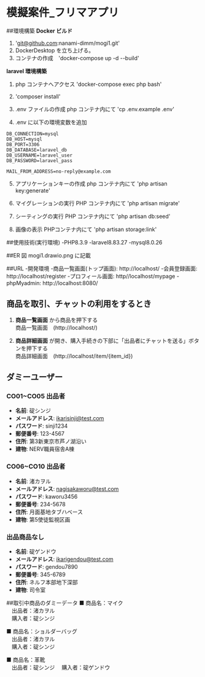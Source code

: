 # 模擬案件\_フリマアプリ

##環境構築
**Docker ビルド**

1. 'git@github.com:nanami-dimm/mogi1.git'
2. DockerDesktop を立ち上げる。
3. コンテナの作成　'docker-compose up -d --build'

**laravel 環境構築**

1. php コンテナへアクセス
   'docker-compose exec php bash'
2. 'composer install'

3. .env ファイルの作成
   php コンテナ内にて
   'cp .env.example .env'

4. .env に以下の環境変数を追加

```text
DB_CONNECTION=mysql
DB_HOST=mysql
DB_PORT=3306
DB_DATABASE=laravel_db
DB_USERNAME=laravel_user
DB_PASSWORD=laravel_pass

MAIL_FROM_ADDRESS=no-reply@example.com
```

5. アプリケーションキーの作成
   php コンテナ内にて
   'php artisan key:generate'

6. マイグレーションの実行
   PHP コンテナ内にて
   'php artisan migrate'

7. シーティングの実行
   PHP コンテナ内にて
   'php artisan db:seed'

8. 画像の表示
   PHPコンテナ内にて
   'php artisan storage:link'

##使用技術(実行環境)
-PHP8.3.9
-laravel8.83.27
-mysql8.0.26

##ER 図
mogi1.drawio.png に記載

##URL -開発環境 -商品一覧画面(トップ画面): http://localhost/ -会員登録画面: http://localhost/register -プロフィール画面: http//localhost/mypage
-phpMyadmin: http://localhost:8080/

## 商品を取引、チャットの利用をするとき

1. **商品一覧画面** から商品を押下する  
    商品一覧画面　(http://localhost/)

2. **商品詳細画面** が開き、購入手続きの下部に「出品者にチャットを送る」ボタンを押下する  
    商品詳細画面　(http://localhost/item/{item_id})

## ダミーユーザー

### CO01~CO05 出品者
- **名前**: 碇シンジ  
- **メールアドレス**: ikarisinji@test.com  
- **パスワード**: sinji1234  
- **郵便番号**: 123-4567  
- **住所**: 第3新東京市芦ノ湖沿い  
- **建物**: NERV職員宿舎A棟

### CO06~CO10 出品者
- **名前**: 渚カヲル  
- **メールアドレス**: nagisakaworu@test.com  
- **パスワード**: kaworu3456  
- **郵便番号**: 234-5678  
- **住所**: 月面基地タブハベース  
- **建物**: 第5使徒監視区画

### 出品商品なし
- **名前**: 碇ゲンドウ  
- **メールアドレス**: ikarigendou@test.com  
- **パスワード**: gendou7890  
- **郵便番号**: 345-6789  
- **住所**: ネルフ本部地下深部  
- **建物**: 司令室

##取引中商品のダミーデータ
■ 商品名：マイク  
　出品者：渚カヲル  
　購入者：碇シンジ  

■ 商品名：ショルダーバッグ  
　出品者：渚カヲル  
　購入者：碇シンジ  

■ 商品名：革靴  
　出品者：碇シンジ
　購入者：碇ゲンドウ  
